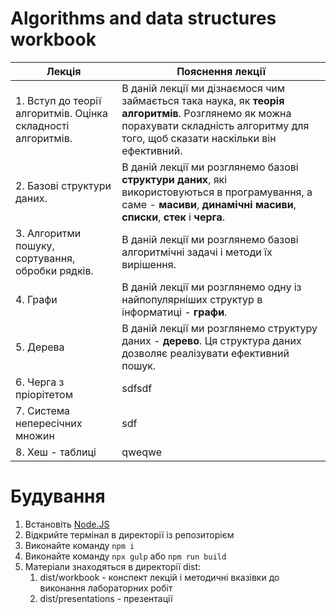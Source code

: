 # Algorithms and data structures workbook

|Лекція|Пояснення лекції|
|-|-|
|1. Вступ до теорії алгоритмів. Оцінка складності алгоритмів.|В даній лекції ми дізнаємося чим займається така наука, як **теорія алгоритмів**. Розглянемо як можна порахувати складність алгоритму для того, щоб сказати наскільки він ефективний.|
|2. Базові структури даних.|В даній лекції ми розглянемо базові **структури даних**, які використовуються в програмування, а саме - **масиви**, **динамічні масиви**, **списки**, **стек** і **черга**.|
|3. Алгоритми пошуку, сортування, обробки рядків.|В даній лекції ми розглянемо базові алгоритмічні задачі і методи їх вирішення.|
|4. Графи|В даній лекції ми розглянемо одну із найпопулярніших структур в інформатиці - **графи**.|
|5. Дерева|В даній лекції ми розглянемо структуру даних - **дерево**. Ця структура даних дозволяє реалізувати ефективний пошук.|
|6. Черга з пріорітетом|sdfsdf|
|7. Система непересічних множин|sdf|
|8. Хеш - таблиці|qweqwe|


# Будування

1. Встановіть [Node.JS](https://nodejs.org/)
2. Відкрийте термінал в директорії із репозиторієм
3. Виконайте команду ```npm i```
4. Виконайте команду ```npx gulp``` або ```npm run build```
5. Матеріали знаходяться в директорії dist:
   1. dist/workbook - конспект лекцій і методичні вказівки до виконання лабораторних робіт
   2. dist/presentations - презентації
